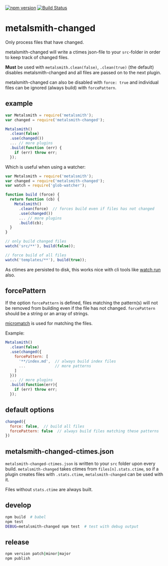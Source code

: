 [![npm version](https://badge.fury.io/js/metalsmith-changed.svg)](https://badge.fury.io/js/metalsmith-changed) [![Build Status](https://travis-ci.org/arve0/metalsmith-changed.svg?branch=master)](https://travis-ci.org/arve0/metalsmith-changed)

# metalsmith-changed
Only process files that have changed.

metalsmith-changed will write a ctimes json-file to your `src`-folder in order to keep track of changed files.

 **Must** be used with `metalsmith.clean(false)`, `.clean(true)` (the default) disables metalsmith-changed and all files are passed on to the next plugin.

 metalsmith-changed can also be disabled with `force: true` and individual files can be ignored (always build) with `forcePattern`.


## example
```js
var Metalsmith = require('metalsmith');
var changed = require('metalsmith-changed');

Metalsmith()
  .clean(false)
  .use(changed())
  ... // more plugins
  .build(function (err) {
    if (err) throw err;
  });
```

Which is useful when using a watcher:
```js
var Metalsmith = require('metalsmith');
var changed = require('metalsmith-changed');
var watch = require('glob-watcher');

function build (force) {
  return function (cb) {
    Metalsmith()
      .clean(force)  // forces build even if files has not changed
      .use(changed())
      ... // more plugins
      .build(cb);
  }
}

// only build changed files
watch('src/**'), build(false));

// force build of all files
watch('templates/**'), build(true));
```

As ctimes are persisted to disk, this works nice with cli tools like [watch run](https://www.npmjs.com/package/watch-run) also.

## forcePattern
If the option `forcePattern` is defined, files matching the pattern(s) will not
be removed from building even if the file has not changed. `forcePattern` should
be a string or an array of strings.

[micromatch](https://github.com/jonschlinkert/micromatch) is used for
matching the files.

Example:
```js
Metalsmith()
  .clean(false)
  .use(changed({
    forcePattern: [
      '**/index.md',  // always build index files
      ...             // more patterns
    ]
  }))
  ... // more plugins
  .build(function(err){
    if (err) throw err;
  });
```


## default options
```js
changed({
  force: false,  // build all files
  forcePattern: false  // always build files matching these patterns
})
```


## metalsmith-changed-ctimes.json
`metalsmith-changed-ctimes.json` is written to your `src` folder upon every build. `metalsmith-changed` takes ctimes from `files[n].stats.ctime`, so if a plugin creates files with `.stats.ctime`, `metalsmith-changed` can be used with it.

Files without `stats.ctime` are always built.


## develop
```sh
npm build  # babel
npm test
DEBUG=metalsmith-changed npm test  # test with debug output
```

## release
```sh
npm version patch|minor|major
npm publish
```
